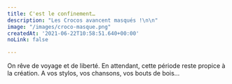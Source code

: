```yaml
---
title: C'est le confinement…
description: "Les Crocos avancent masqués !\n\n"
image: "/images/croco-masque.png"
createdAt: '2021-06-22T10:58:51.640+00:00'
noLink: false

---
```

On rêve de voyage et de liberté. En attendant, cette période reste propice à la création. A vos stylos, vos chansons, vos bouts de bois…